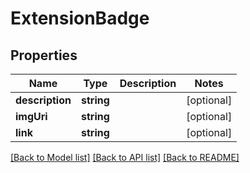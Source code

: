 # ExtensionBadge

## Properties
Name | Type | Description | Notes
------------ | ------------- | ------------- | -------------
**description** | **string** |  | [optional] 
**imgUri** | **string** |  | [optional] 
**link** | **string** |  | [optional] 

[[Back to Model list]](../README.md#documentation-for-models) [[Back to API list]](../README.md#documentation-for-api-endpoints) [[Back to README]](../README.md)



